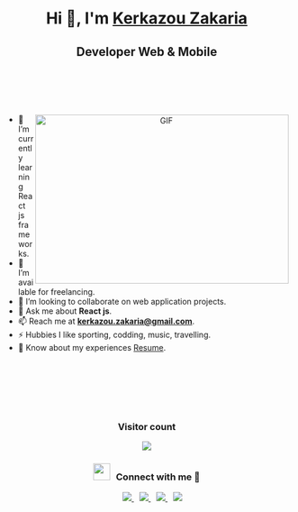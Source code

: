 <h1 align="center">Hi 👋, I'm <a href="https://github.com/kerkazou" target="blank">
Kerkazou Zakaria</a></h1>
<h2 align="center">Developer Web & Mobile</h3>

<br/><br/><br/><br/>

<a target="_blank" align="center">
  <img align="right" top="500" height="300" width="450" alt="GIF" src="https://giphy.com/embed/wLNuW1tCKRiPmDV5Y4">
</a>

+ 🌱 I’m currently learning React js frameworks.
+ 🤝 I’m available for freelancing.
+ 👯 I’m looking to collaborate on web application projects.
+ 💬 Ask me about **React js**.
+ 📫 Reach me at **kerkazou.zakaria@gmail.com**.
+ ⚡ Hubbies I like sporting, codding, music, travelling.
+ 📄 Know about my experiences <a href="https://kerkazo.me" target="blank">Resume</a>.

<br/><br/><br/><br/><br/>

<div align="center">
<h3>Visitor count</h3>
<img src="https://profile-counter.glitch.me/kerkazou/count.svg" />
<h3 align="center">
	<img src="https://media.giphy.com/media/iY8CRBdQXODJSCERIr/giphy.gif" width="30" height="30" style="margin-right: 10px;">Connect with me 🤝 
</h3>
	
<div align="center"  class="icons-social" style="margin-left: 10px;">
	<a style="margin-left: 10px;"  target="_blank" href="https://www.linkedin.com/in/kerkazou-zakaria-591768230/">
		<img src="https://img.icons8.com/doodle/40/000000/linkedin--v2.png">
	 </a>
	 <a style="margin-left: 10px;" target="_blank" href="https://instagram.com/kerkazou_zakaria">
		<img src="https://img.icons8.com/doodle/40/000000/instagram-new--v2.png">
	 </a>
        <a style="margin-left: 10px;" target="_blank" href="https://github.com/kerkazou">
		<img src="https://img.icons8.com/doodle/40/000000/github--v1.png">
	 </a>
	 <a style="margin-left: 10px;" target="_blank" href="https://twitter.com/kerkazou">
		<img src="https://img.icons8.com/doodle/1x/twitter-squared--v2.png" >
	 </a>
</div>
</div>
